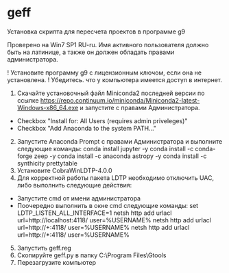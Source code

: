# geff
﻿Установка скрипта для пересчета проектов в программе g9

Проверено на Win7 SP1 RU-ru.
Имя активного пользователя должно быть на латинице, а также он должен обладать 
правами администратора.

! Установите программу g9 с лицензионным ключом,
если она не установлена.
! Убедитесь. что у компьютера имеется доступ в
интернет.

1. Скачайте установочный файл Miniconda2 последней версии по ссылке
https://repo.continuum.io/miniconda/Miniconda2-latest-Windows-x86_64.exe
и запустите с правами Администратора. 
- Checkbox "Install for: All Users (requires admin priveleges)"
- Checkbox "Add Anaconda to the system PATH..."
2. Запустите Anaconda Prompt с правами 
Администратора и выполните следующие команды:
conda install jupyter -y
conda install -c conda-forge zeep -y
conda install -c anaconda astropy -y
conda install -c synthicity prettytable 
3. Установите CobraWinLDTP-4.0.0
4. Для корректной работы пакета LDTP необходимо 
отключить UAC, либо выполнить следующие действия:
- Запустите cmd от имени администратора
- Поочередно выполнить в окне cmd следующие команды:
set LDTP_LISTEN_ALL_INTERFACE=1
netsh http add urlacl url=http://localhost:4118/ user=%USERNAME%
netsh http add urlacl url=http://+:4118/ user=%USERNAME%
netsh http add urlacl url=http://*:4118/ user=%USERNAME%
5. Запустить geff.reg
6. Скопируйте geff.py в папку C:\Program Files\Gtools
7. Перезагрузите компьютер
